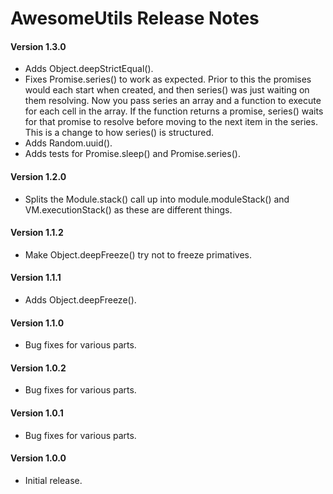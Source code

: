 # AwesomeUtils Release Notes

#### **Version 1.3.0**

 - Adds Object.deepStrictEqual().
 - Fixes Promise.series() to work as expected. Prior to this the promises would each start when created, and then series() was just waiting on them resolving. Now you pass series an array and a function to execute for each cell in the array. If the function returns a promise, series() waits for that promise to resolve before moving to the next item in the series. This is a change to how series() is structured.
 - Adds Random.uuid().
 - Adds tests for Promise.sleep() and Promise.series().

#### **Version 1.2.0**

 - Splits the Module.stack() call up into module.moduleStack() and VM.executionStack() as these are different things.

#### **Version 1.1.2**

 - Make Object.deepFreeze() try not to freeze primatives.

#### **Version 1.1.1**

 - Adds Object.deepFreeze().

#### **Version 1.1.0**

 - Bug fixes for various parts.

#### **Version 1.0.2**

 - Bug fixes for various parts.

#### **Version 1.0.1**

 - Bug fixes for various parts.

#### **Version 1.0.0**

 - Initial release.
